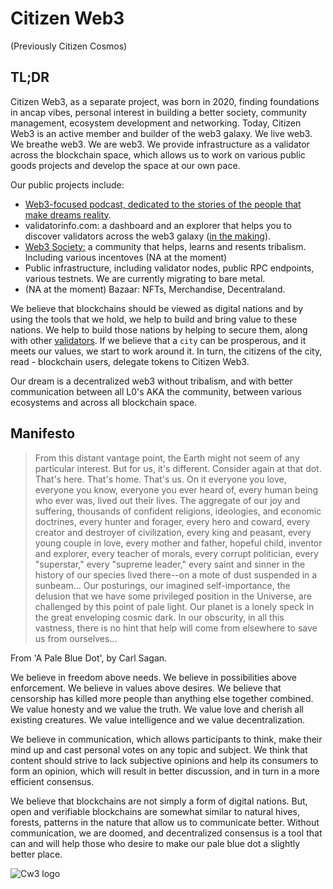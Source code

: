 # Citizen Web3

(Previously Citizen Cosmos)

## TL;DR

Citizen Web3, as a separate project, was born in 2020, finding foundations in ancap vibes, personal interest in building a better society, community management, ecosystem development and networking. Today, Citizen Web3 is an active member and builder of the web3 galaxy. We live web3. We breathe web3. We are web3. We provide infrastructure as a validator across the blockchain space, which allows us to work on various public goods projects and develop the space at our own pace. 

Our public projects include: 
- [Web3-focused podcast, dedicated to the stories of the people that make dreams reality](https://www.citizencosmos.space).
- validatorinfo.com: a dashboard and an explorer that helps you to discover validators across the web3 galaxy ([in the making](https://github.com/citizenweb3/validatorinfo/tree/main)).
- [Web3 Society:](https://t.me/web_3_society) a community that helps, learns and resents tribalism. Including various incentoves (NA at the moment) 
- Public infrastructure, including validator nodes, public RPC endpoints, various testnets. We are currently migrating to bare metal.
- (NA at the moment) Bazaar: NFTs, Merchandise, Decentraland. 

We believe that blockchains should be viewed as digital nations and by using the tools that we hold, we help to build and bring value to these nations. We help to build those nations by helping to secure them, along with other [validators](https://www.citizencosmos.space/staking). If we believe that a `city` can be prosperous, and it meets our values, we start to work around it. In turn, the citizens of the city, read - blockchain users, delegate tokens to Citizen Web3.

Our dream is a decentralized web3 without tribalism, and with better communication between all L0's AKA the community, between various ecosystems and across all blockchain space.  

## Manifesto

> From this distant vantage point, the Earth might not seem of any particular interest. But for us, it's different. Consider again at that dot. That's here. That's home. That's us. On it everyone you love, everyone you know, everyone you ever heard of, every human being who ever was, lived out their lives. The aggregate of our joy and suffering, thousands of confident religions, ideologies, and economic doctrines, every hunter and forager, every hero and coward, every creator and destroyer of civilization, every king and peasant, every young couple in love, every mother and father, hopeful child, inventor and explorer, every teacher of morals, every corrupt politician, every "superstar," every "supreme leader," every saint and sinner in the history of our species lived there--on a mote of dust suspended in a sunbeam... Our posturings, our imagined self-importance, the delusion that we have some privileged position in the Universe, are challenged by this point of pale light. Our planet is a lonely speck in the great enveloping cosmic dark. In our obscurity, in all this vastness, there is no hint that help will come from elsewhere to save us from ourselves...

From 'A Pale Blue Dot', by Carl Sagan.

We believe in freedom above needs. We believe in possibilities above enforcement. We believe in values above desires. We believe that censorship has killed more people than anything else together combined. We value honesty and we value the truth. We value love and cherish all existing creatures. We value intelligence and we value decentralization. 

We believe in communication, which allows participants to think, make their mind up and cast personal votes on any topic and subject. We think that content should strive to lack subjective opinions and help its consumers to form an opinion, which will result in better discussion, and in turn in a more efficient consensus. 

We believe that blockchains are not simply a form of digital nations. But, open and verifiable blockchains are somewhat similar to natural hives, forests, patterns in the nature that allow us to communicate better. Without communication, we are doomed, and decentralized consensus is a tool that can and will help those who desire to make our pale blue dot a slightly better place. 

![Cw3 logo](https://github.com/citizenweb3/.github/assets/7550961/53c9992c-d949-4a60-aa7a-2884a47a0b9d)


